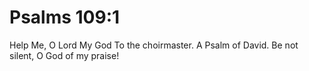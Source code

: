 # Psalms 109:1

Help Me, O Lord My God To the choirmaster. A Psalm of David. Be not silent, O God of my praise!
